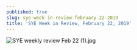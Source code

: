 ```yaml
---
published: true
slug: sye-week-in-review-february-22-2019
title: 'SYE Week in Review, February 22, 2019'
---
```

![SYE weekly review Feb 22 (1).jpg]({{site.baseurl}}/media/prose-images/SYE+weekly+review+Feb+22+%281%29.jpg)

